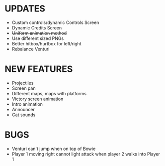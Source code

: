 # UPDATES

- Custom controls/dynamic Controls Screen
- Dynamic Credits Screen
- ~~Uniform animation method~~
- Use different sized PNGs
- Better hitbox/hurtbox for left/right
- Rebalance Venturi

# NEW FEATURES

- Projectiles
- Screen pan
- Different maps, maps with platforms
- Victory screen animation
- Intro animation
- Announcer
- Cat sounds

# BUGS

- Venturi can't jump when on top of Bowie
- Player 1 moving right cannot light attack when player 2 walks into Player 1


